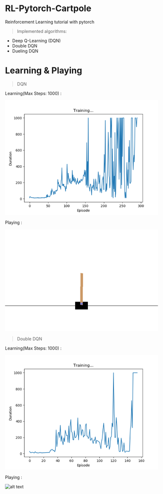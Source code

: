 # RL-Pytorch-Cartpole
Reinforcement Learning tutorial with pytorch

> Implemented algorithms:

* Deep Q-Learning (DQN)
* Double DQN
* Dueling DQN

# Learning & Playing

> DQN

Learning(Max Steps: 1000) :

![alt text](/img/1_dqn_score.png "Learning(Max Steps: 1000)")

Playing :

![alt text](/img/1_dqn_play.gif "Playing")

> Double DQN

Learning(Max Steps: 1000) :

![alt text](/img/2_double_dqn_score.png "Learning(Max Steps: 1000)")

Playing :

![alt text](/img/2_double_dqn_play.gif "Playing")
